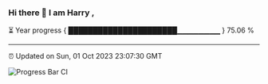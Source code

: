 ### Hi there 👋 I am Harry , 

⏳ Year progress { ██████████████████████▁▁▁▁▁▁▁▁ } 75.06 %

---

⏰ Updated on Sun, 01 Oct 2023 23:07:30 GMT

![Progress Bar CI](https://github.com/duykhang68/duykhang68/workflows/Progress%20Bar%20CI/badge.svg)
